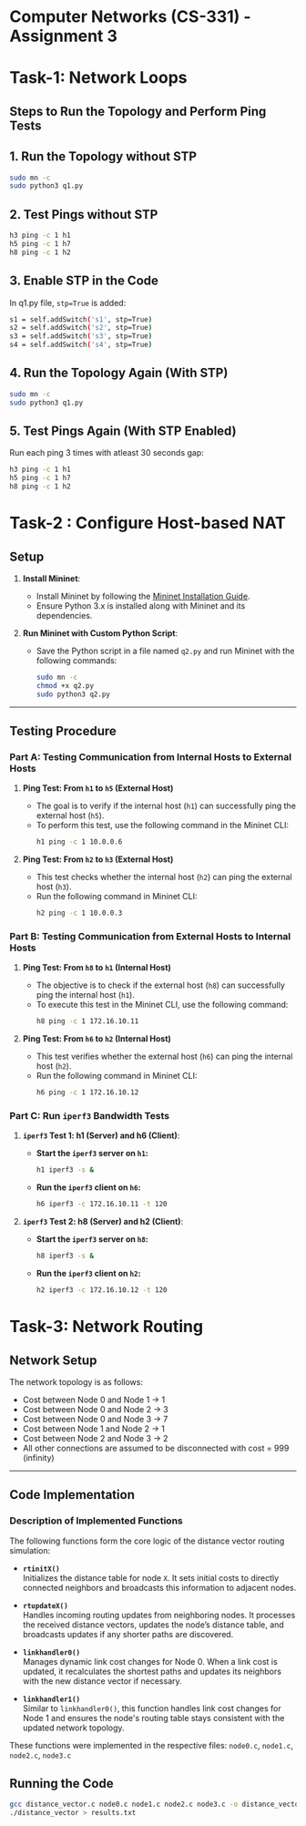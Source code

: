 # Computer Networks (CS-331) - Assignment 3

# Task-1: Network Loops

## Steps to Run the Topology and Perform Ping Tests

## 1. Run the Topology without STP
```bash
sudo mn -c
sudo python3 q1.py
```
## 2. Test Pings without STP
```bash
h3 ping -c 1 h1
h5 ping -c 1 h7
h8 ping -c 1 h2
```

## 3. Enable STP in the Code
In q1.py file, ```stp=True``` is added:
```bash
s1 = self.addSwitch('s1', stp=True)
s2 = self.addSwitch('s2', stp=True)
s3 = self.addSwitch('s3', stp=True)
s4 = self.addSwitch('s4', stp=True)
```
## 4. Run the Topology Again (With STP)
```bash
sudo mn -c
sudo python3 q1.py
```
## 5. Test Pings Again (With STP Enabled)
Run each ping 3 times with atleast 30 seconds gap:
```bash
h3 ping -c 1 h1
h5 ping -c 1 h7
h8 ping -c 1 h2
```



# Task-2 : Configure Host-based NAT


## Setup

1. **Install Mininet**:
   - Install Mininet by following the [Mininet Installation Guide](http://mininet.org/download/).
   - Ensure Python 3.x is installed along with Mininet and its dependencies.

2. **Run Mininet with Custom Python Script**:
   - Save the Python script in a file named `q2.py` and run Mininet with the following commands:

     ```bash
     sudo mn -c
     chmod +x q2.py
     sudo python3 q2.py
     ```
---

## Testing Procedure

### Part A: Testing Communication from Internal Hosts to External Hosts

1. **Ping Test: From `h1` to `h5` (External Host)**
   - The goal is to verify if the internal host (`h1`) can successfully ping the external host (`h5`).
   - To perform this test, use the following command in the Mininet CLI:
     ```bash
     h1 ping -c 1 10.0.0.6
     ```

2. **Ping Test: From `h2` to `h3` (External Host)**
   - This test checks whether the internal host (`h2`) can ping the external host (`h3`).
   - Run the following command in Mininet CLI:
     ```bash
     h2 ping -c 1 10.0.0.3
     ```



### Part B: Testing Communication from External Hosts to Internal Hosts

1. **Ping Test: From `h8` to `h1` (Internal Host)**
   - The objective is to check if the external host (`h8`) can successfully ping the internal host (`h1`).
   - To execute this test in the Mininet CLI, use the following command:
     ```bash
     h8 ping -c 1 172.16.10.11
     ```

2. **Ping Test: From `h6` to `h2` (Internal Host)**
   - This test verifies whether the external host (`h6`) can ping the internal host (`h2`).
   - Run the following command in Mininet CLI:
     ```bash
     h6 ping -c 1 172.16.10.12
     ```


### Part C: Run `iperf3` Bandwidth Tests

1. **`iperf3` Test 1: h1 (Server) and h6 (Client)**:
   - **Start the `iperf3` server on `h1`:**
     ```bash
     h1 iperf3 -s &
     ```

   - **Run the `iperf3` client on `h6`:**
     ```bash
     h6 iperf3 -c 172.16.10.11 -t 120
     ```

2. **`iperf3` Test 2: h8 (Server) and h2 (Client)**:
   - **Start the `iperf3` server on `h8`:**
     ```bash
     h8 iperf3 -s &
     ```

   - **Run the `iperf3` client on `h2`:**
     ```bash
     h2 iperf3 -c 172.16.10.12 -t 120
     ```



# Task-3: Network Routing 

## Network Setup
The network topology is as follows:

- Cost between Node 0 and Node 1 → 1  
- Cost between Node 0 and Node 2 → 3  
- Cost between Node 0 and Node 3 → 7  
- Cost between Node 1 and Node 2 → 1  
- Cost between Node 2 and Node 3 → 2  
- All other connections are assumed to be disconnected with cost = 999 (infinity)

---

## Code Implementation

### Description of Implemented Functions

The following functions form the core logic of the distance vector routing simulation:

- **`rtinitX()`**  
  Initializes the distance table for node `X`. It sets initial costs to directly connected neighbors and broadcasts this information to adjacent nodes.

- **`rtupdateX()`**  
  Handles incoming routing updates from neighboring nodes. It processes the received distance vectors, updates the node’s distance table, and broadcasts updates if any shorter paths are discovered.

- **`linkhandler0()`**  
  Manages dynamic link cost changes for Node 0. When a link cost is updated, it recalculates the shortest paths and updates its neighbors with the new distance vector if necessary.

- **`linkhandler1()`**  
  Similar to `linkhandler0()`, this function handles link cost changes for Node 1 and ensures the node's routing table stays consistent with the updated network topology.


These functions were implemented in the respective files: `node0.c`, `node1.c`, `node2.c`, `node3.c`

## Running the Code

```bash
gcc distance_vector.c node0.c node1.c node2.c node3.c -o distance_vector
./distance_vector > results.txt
```
